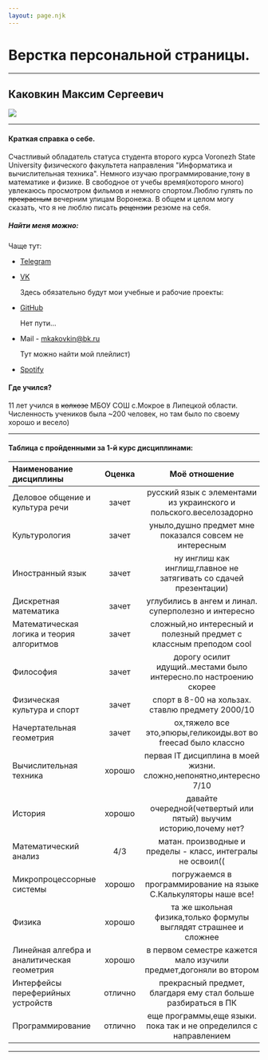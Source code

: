 ```yaml
---
layout: page.njk
---
```

# Верстка персональной страницы.

***

## Каковкин Максим Сергеевич

![](https://sun9-62.userapi.com/impg/yAuYHCY-PQaGK-UWXV8k9fnH88AAyiQPDt0OEw/ne9nmFSvpkE.jpg?size=960x1280&quality=96&sign=6440f8900f672b0f5d7ecbd4aae5822e&type=album)
***

#### Краткая справка о себе.
Счастливый обладатель статуса студента второго курса Voronezh State University физического факультета направления "Информатика и вычислительная техника". Немного изучаю программирование,тону в математике и физике. В свободное от учебы время(которого много) увлекаюсь просмотром фильмов и немного спортом.Люблю гулять по ~~прекрасным~~ вечерним улицам Воронежа. В общем и целом могу сказать, что я не люблю писать ~~рецензии~~ резюме на себя.
##### Найти меня можно:
  Чаще тут:
- [Telegram](t.me/lxst_lxrd)
- [VK](https://vk.com/lxst_lxrd "клац")
  
  Здесь обязательно будут мои учебные и рабочие проекты:
- [GitHub](https://github.com/Str1inger)
  
  Нет пути...
- Mail - mkakovkin@bk.ru
  
  Тут можно найти мой плейлист)
- [Spotify](https://open.spotify.com/user/m4dpgi5gu36qaa6uqsdboe2nk?si=f7c2d76f714a4910&nd=1)

#### Где учился?
11 лет учился в ~~колхозе~~ МБОУ СОШ с.Мокрое в Липецкой области. Численность учеников была ~200 человек, но там было по своему хорошо и весело)

***

#### Таблица с пройденными за 1-й курс дисциплинами:

| Наименование дисциплины                    | Оценка  | Моё отношение                                                     |
|:------------------------------------------ |:-------:|:-----------------------------------------------------------------:|
| Деловое общение и культура речи            | зачет   | русский язык с элементами из украинского и польского.веселозадорно|
| Культурология                              | зачет   | уныло,душно предмет мне показался совсем не интересным            |
| Иностранный язык                           | зачет   | ну инглиш как инглиш,главное не затягивать со сдачей презентации) |
| Дискретная математика                      | зачет   | углубились в ангем и линал. суперполезно и интересно              |
| Математическая логика и теория алгоритмов  | зачет   | сложный,но интересный и полезный предмет с классным преподом cool |
| Философия                                  | зачет   | дорогу осилит идущий..местами было интересно.по настроению скорее |
| Физическая культура и спорт                | зачет   | спорт в 8-00 на хользах. ставлю предмету 2000/10                  |
| Начертательная геометрия                   | зачет   | ох,тяжело все это,эпюры,геликоиды.вот во freecad было классно     |
| Вычислительная техника                     | хорошо  | первая IT дисциплина в моей жизни. сложно,непонятно,интересно 7/10|
| История                                    | хорошо  | давайте очередной(четвертый или пятый) выучим историю,почему нет? |
| Математический анализ                      | 4/3     | матан. производные и пределы - класс, интегралы не освоил((       |
| Микропроцессорные системы                  | хорошо  | погружаемся в программирование на языке C.Калькуляторы наше все!  |  
| Физика                                     | хорошо  | та же школьная физика,только формулы выглядят страшнее и сложнее  |
| Линейная алгебра и аналитическая геометрия | хорошо  | в первом семестре кажется мало изучили предмет,догоняли во втором |
| Интерфейсы переферийных устройств          | отлично | прекрасный предмет, благдаря ему стал больше разбираться в ПК     |
| Программирование                           | отлично | еще программы,еще языки. пока так и не определился с направлением |
       

***